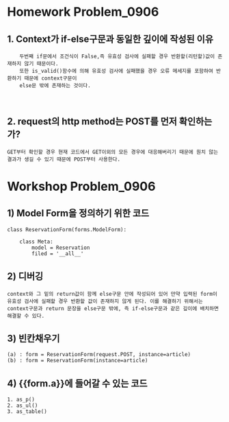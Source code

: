 # Homework Problem_0906

## 1. Context가 if-else구문과 동일한 깊이에 작성된 이유

        두번째 if문에서 조건식이 False,즉 유효성 검사에 실패할 경우 반환할(리턴할)값이 존재하지 않기 때문이다. 
        또한 is_valid()함수에 의해 유효성 검사에 실패했을 경우 오류 메세지를 포함하여 반환하기 때문에 context구문이
        else문 밖에 존재하는 것이다.


​        

## 2. request의 http method는 POST를 먼저 확인하는가?

    GET부터 확인할 경우 현재 코드에서 GET이외의 모든 경우에 대응해버리기 때문에 원치 않는 결과가 생길 수 있기 때문에 POST부터 사용한다.


# Workshop Problem_0906

## 1) Model Form을 정의하기 위한 코드


    class ReservationForm(forms.ModelForm):
        
        class Meta:
            model = Reservation
            filed = '__all__'

## 2) 디버깅

    context와 그 밑의 return값이 함께 else구문 안에 작성되어 있어 만약 입력된 form이 유효성 검사에 실패할 경우 반환할 값이 존재하지 않게 된다. 이를 해결하기 위해서는 context구문과 return 문장을 else구문 밖에, 즉 if-else구문과 같은 깊이에 배치하면 해결할 수 있다.

## 3) 빈칸채우기

    (a) : form = ReservationForm(request.POST, instance=article)
    (b) : form = ReservationForm(instance=article)

## 4) {{form.__a__}}에 들어갈 수 있는 코드

    1. as_p()
    2. as_ul()
    3. as_table()


```python

```
